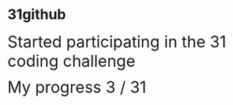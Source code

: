 # 31github

<span style="font-size: 2rem;"> Started participating in the 31 coding challenge</span>

<span style="font-size: 2rem;">My progress 3 / 31</span>
